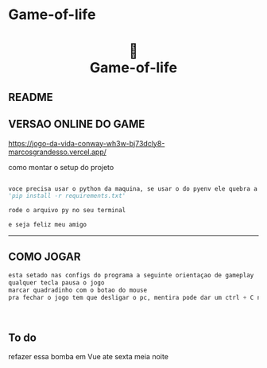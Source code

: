 # Game-of-life

<h1 align="center">
📄<br> Game-of-life
</h1>

##  README

## VERSAO ONLINE DO GAME
https://jogo-da-vida-conway-wh3w-bj73dcly8-marcosgrandesso.vercel.app/

como montar o setup do projeto

```python

voce precisa usar o python da maquina, se usar o do pyenv ele quebra a dependencia do pygame
'pip install -r requirements.txt'

rode o arquivo py no seu terminal

e seja feliz meu amigo
```
---

## COMO JOGAR
```python
esta setado nas configs do programa a seguinte orientaçao de gameplay
qualquer tecla pausa o jogo
marcar quadradinho com o botao do mouse
pra fechar o jogo tem que desligar o pc, mentira pode dar um ctrl + C no console q ta rodando o arquivo
```

<br>

## To do
refazer essa bomba em Vue ate sexta meia noite

<br>
